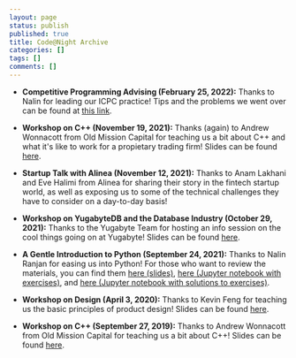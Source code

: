 ```yaml
---
layout: page
status: publish
published: true
title: Code@Night Archive
categories: []
tags: []
comments: []
---
```


- **Competitive Programming Advising (February 25, 2022):** Thanks to Nalin for leading our ICPC practice! Tips and the problems we went over can be found at <a href="https://docs.google.com/presentation/d/1f4OTMxYcja-f9LXScY7PZAhX1aziVHC8O0SwQVgWv-E/edit?usp=sharing" target="_blank">this link</a>.

- **Workshop on C++ (November 19, 2021):** Thanks (again) to Andrew Wonnacott from Old Mission Capital for teaching us a bit about C++ and what it's like to work for a propietary trading firm! Slides can be found <a href="11-19-2021/slides.pdf" target="_blank">here</a>.

- **Startup Talk with Alinea (November 12, 2021):** Thanks to Anam Lakhani and Eve Halimi from Alinea for sharing their story in the fintech startup world, as well as exposing us to some of the technical challenges they have to consider on a day-to-day basis!

- **Workshop on YugabyteDB and the Database Industry (October 29, 2021):** Thanks to the Yugabyte Team for hosting an info session on the cool things going on at Yugabyte! Slides can be found <a href="10-29-2021/slides.pdf" target="_blank">here</a>.

- **A Gentle Introduction to Python (September 24, 2021):** Thanks to Nalin Ranjan for easing us into Python! For those who want to review the materials, you can find them <a href="python_talk/gentle_intro_to_python.pdf" target="_blank">here (slides)</a>, <a href="python_talk/intro_to_python.ipynb" target="_blank">here (Jupyter notebook with exercises)</a>, and <a href="python_talk/intro_to_python_soln.ipynb" target="_blank">here (Jupyter notebook with solutions to exercises)</a>.

- **Workshop on Design (April 3, 2020):** Thanks to Kevin Feng for teaching us the basic principles of product design! Slides can be found <a href="design_kevin_feng/slides.pdf" target="_blank">here</a>.

- **Workshop on C++ (September 27, 2019):** Thanks to Andrew Wonnacott from Old Mission Capital for teaching us a bit about C++! Slides can be found <a href="9-27-2019/slides.pdf" target="_blank">here</a>.

